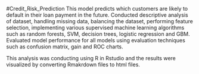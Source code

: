 #Credit_Risk_Prediction
This model predicts which customers are likely to default in their loan payment in the future. Conducted descriptive analysis of dataset, handling missing data, balancing the dataset, performing feature selection, implementing various supervised machine learning algorithms such as random forests, SVM, decision trees, logistic regression and GBM. Evaluated model performance for all models using evaluation techniques such as confusion matrix, gain and ROC charts. 

This analysis was conducting using R in Rstudio and the results were visualized by converting Rmakrdown files to html files.
